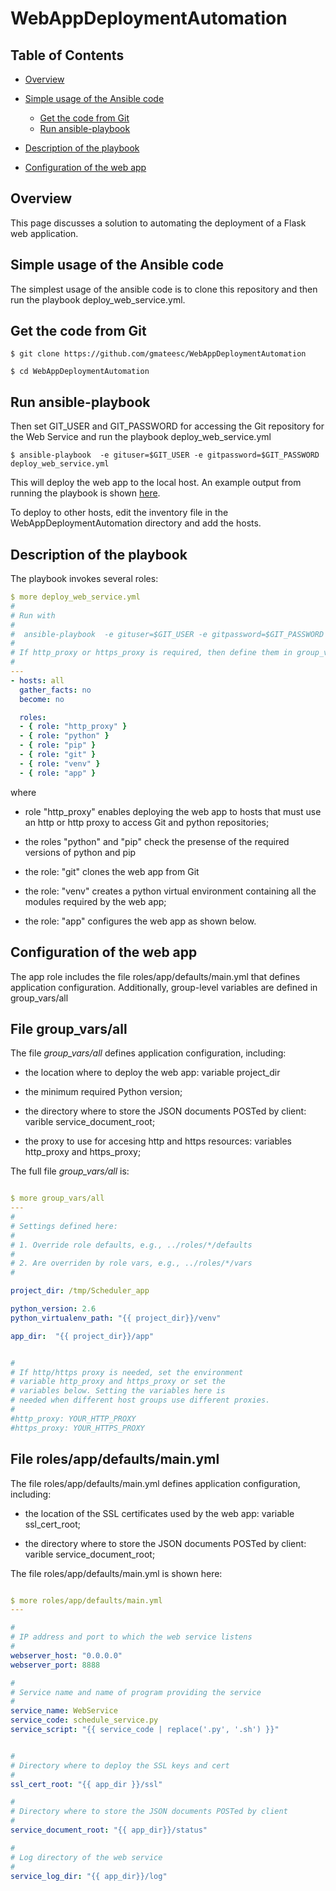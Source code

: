 # WebAppDeploymentAutomation


## Table of Contents

- [Overview](#p0)

- [Simple usage of the Ansible code](#p1)
  - [Get the code from Git](#p11)
  - [Run ansible-playbook](#p12)



- [Description of the playbook](#p2)

- [Configuration of the web app](#p3)






<a name="p0" id="p0"></a>
## Overview

This page discusses a solution to automating the deployment of a Flask web application.




<a name="p1" id="p1"></a>
## Simple usage of the Ansible code

The simplest usage of the ansible code is to clone this repository 
and then run the playbook deploy_web_service.yml.



<a name="p11" id="p11"></a>
## Get the code from Git

```shell
$ git clone https://github.com/gmateesc/WebAppDeploymentAutomation

$ cd WebAppDeploymentAutomation
```




<a name="p12" id="p12"></a>
## Run ansible-playbook


Then set GIT_USER and GIT_PASSWORD for accessing the Git repository for the 
Web Service and run the playbook deploy_web_service.yml 

```shell
$ ansible-playbook  -e gituser=$GIT_USER -e gitpassword=$GIT_PASSWORD deploy_web_service.yml
```


This will deploy the web app to the local host. An example output from running the playbook is shown [here](https://github.com/gmateesc/WebAppDeploymentAutomation/blob/master/doc/deploy_web_service.log).


To deploy to other hosts, edit the inventory file in the WebAppDeploymentAutomation directory and add the hosts.



<a name="p2" id="p2"></a>
## Description of the playbook


The playbook invokes several roles:

```yaml
$ more deploy_web_service.yml
#
# Run with
#
#  ansible-playbook  -e gituser=$GIT_USER -e gitpassword=$GIT_PASSWORD deploy_web_service.yml
#
# If http_proxy or https_proxy is required, then define them in group_vars/all
#
---
- hosts: all
  gather_facts: no
  become: no

  roles:
  - { role: "http_proxy" }
  - { role: "python" }
  - { role: "pip" }
  - { role: "git" }
  - { role: "venv" }
  - { role: "app" }
```

where

  - role "http_proxy" enables deploying the web app to hosts that must use an http or http proxy to access Git and python repositories;

  - the roles "python" and "pip" check the presense of  the required versions of python and pip

  - the role: "git" clones the web app from Git

  - the role: "venv" creates a python virtual environment containing all the modules required by the web app;
  - the role: "app" configures the web app as shown below.






<a name="p3" id="p3"></a>
## Configuration of the web app


The app role includes the file roles/app/defaults/main.yml that defines application configuration. 
Additionally, group-level variables are defined in group_vars/all





<a name="p31" id="p31"></a>
## File group_vars/all



The file *group_vars/all* defines application configuration, including: 

- the location where to deploy the web app: variable project_dir

- the minimum required Python version;

- the directory where to store the JSON documents POSTed by client: varible service_document_root;

- the proxy to use for accesing http and https resources: variables http_proxy and https_proxy;


The full file *group_vars/all* is:


```yaml

$ more group_vars/all 
---
#
# Settings defined here:
#
# 1. Override role defaults, e.g., ../roles/*/defaults
#
# 2. Are overriden by role vars, e.g., ../roles/*/vars
#

project_dir: /tmp/Scheduler_app

python_version: 2.6
python_virtualenv_path: "{{ project_dir}}/venv"

app_dir:  "{{ project_dir}}/app"


#
# If http/https proxy is needed, set the environment 
# variable http_proxy and https_proxy or set the 
# variables below. Setting the variables here is 
# needed when different host groups use different proxies.
#
#http_proxy: YOUR_HTTP_PROXY
#https_proxy: YOUR_HTTPS_PROXY
```




<a name="p32" id="p32"></a>
## File roles/app/defaults/main.yml


The file roles/app/defaults/main.yml defines application configuration, including: 

- the location of the SSL certificates used by the web app: variable ssl_cert_root;

- the directory where to store the JSON documents POSTed by client: varible service_document_root;


The file roles/app/defaults/main.yml is shown here:

```yaml

$ more roles/app/defaults/main.yml 
---

#
# IP address and port to which the web service listens
#
webserver_host: "0.0.0.0"
webserver_port: 8888

#
# Service name and name of program providing the service
#
service_name: WebService
service_code: schedule_service.py
service_script: "{{ service_code | replace('.py', '.sh') }}"


#
# Directory where to deploy the SSL keys and cert
#
ssl_cert_root: "{{ app_dir }}/ssl"

#
# Directory where to store the JSON documents POSTed by client
#
service_document_root: "{{ app_dir}}/status"

#
# Log directory of the web service
#
service_log_dir: "{{ app_dir}}/log"





